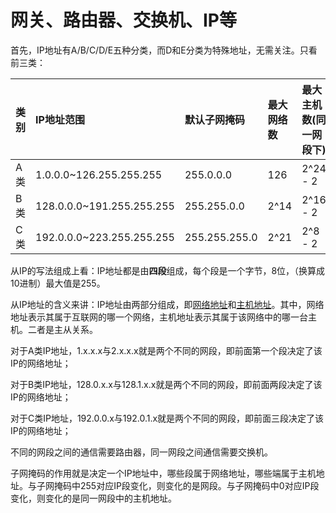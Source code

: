 # 网关、路由器、交换机、IP等

首先，IP地址有A/B/C/D/E五种分类，而D和E分类为特殊地址，无需关注。只看前三类：

| 类别 | IP地址范围 | 默认子网掩码 | 最大网络数 | 最大主机数\(同一网段下\) |  |  |
| :--- | :--- | :--- | :--- | :--- | :--- | :--- |
| A类 | 1.0.0.0~126.255.255.255 | 255.0.0.0 | 126 | 2^24 - 2 |  |  |
| B类 | 128.0.0.0~191.255.255.255 | 255.255.0.0 | 2^14 | 2^16 - 2 |  |  |
| C类 | 192.0.0.0~223.255.255.255 | 255.255.255.0 | 2^21 | 2^8 - 2  |  |  |

从IP的写法组成上看：IP地址都是由**四段**组成，每个段是一个字节，8位，（换算成10进制）最大值是255。

从IP地址的含义来讲：IP地址由两部分组成，即[网络地址](http://baike.baidu.com/view/547479.htm)和[主机地址](http://baike.baidu.com/view/547482.htm)。其中，网络地址表示其属于互联网的哪一个网络，主机地址表示其属于该网络中的哪一台主机。二者是主从关系。

对于A类IP地址，1.x.x.x与2.x.x.x就是两个不同的网段，即前面第一个段决定了该IP的网络地址；

对于B类IP地址，128.0.x.x与128.1.x.x就是两个不同的网段，即前面两段决定了该IP的网络地址；

对于C类IP地址，192.0.0.x与192.0.1.x就是两个不同的网段，即前面三段决定了该IP的网络地址；

不同的网段之间的通信需要路由器，同一网段之间通信需要交换机。

子网掩码的作用就是决定一个IP地址中，哪些段属于网络地址，哪些端属于主机地址。与子网掩码中255对应IP段变化，则变化的是网段。与子网掩码中0对应IP段变化，则变化的是同一网段中的主机地址。



